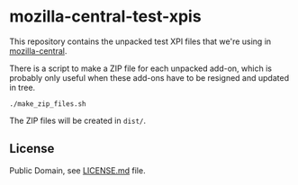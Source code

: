 # mozilla-central-test-xpis

This repository contains the unpacked test XPI files that we're using in
[mozilla-central][].

There is a script to make a ZIP file for each unpacked add-on, which is probably
only useful when these add-ons have to be resigned and updated in tree.

```
./make_zip_files.sh
```

The ZIP files will be created in `dist/`.

## License

Public Domain, see [LICENSE.md](./LICENSE.md) file.

[mozilla-central]: https://hg.mozilla.org/mozilla-central
